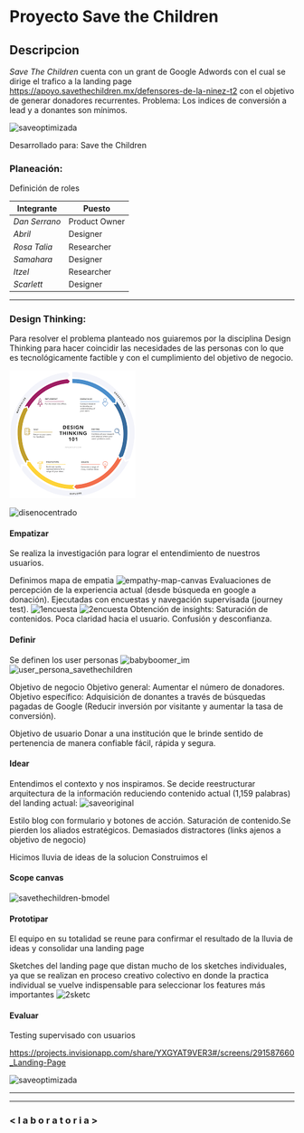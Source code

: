 # Proyecto Save the Children 

## Descripcion

*Save The Children* cuenta con un grant de Google Adwords con el cual se dirige el trafico a la landing page https://apoyo.savethechildren.mx/defensores-de-la-ninez-t2 con el objetivo de generar donadores recurrentes.
Problema: Los indices de conversión a lead y a donantes son mínimos.

![saveoptimizada](https://user-images.githubusercontent.com/32875483/38586198-8083161e-3ce2-11e8-8118-4c2690c97b1b.png)

Desarrollado para: Save the Children





### Planeación:

Definición de roles

Integrante| Puesto |
--- | --- | 
*Dan Serrano* | Product Owner |
*Abril* | Designer|
*Rosa Talia* | Researcher |
*Samahara* | Designer |
*Itzel* | Researcher |
*Scarlett* | Designer |
********************************************************************************

### Design Thinking:

Para resolver el problema planteado nos guiaremos por la disciplina Design Thinking para hacer coincidir las necesidades de las personas con lo que es tecnológicamente factible y con el cumplimiento del objetivo de negocio.

![Design Thinking](assets/images/designThinking.png "Optional title attribute")

![disenocentrado](https://user-images.githubusercontent.com/32875483/38584134-02a3b282-3cdb-11e8-90b3-8fefe5b14588.png)

#### Empatizar 

Se realiza la investigación para lograr el entendimiento de nuestros usuarios.


Definimos mapa de empatia
![empathy-map-canvas](https://user-images.githubusercontent.com/32875483/38584402-d2e73658-3cdb-11e8-9c4e-da3971b787cf.png)
Evaluaciones de percepción de la experiencia actual (desde búsqueda en google  a donación). Ejecutadas con encuestas y navegación supervisada (journey test).
![1encuesta](https://user-images.githubusercontent.com/32875483/38585090-398629d0-3cde-11e8-92a3-b6312ade5578.png)
![2encuesta](https://user-images.githubusercontent.com/32875483/38585091-399c573c-3cde-11e8-99ed-c79f12873691.png)
Obtención de insights:
Saturación de contenidos.
Poca claridad hacia el usuario.
Confusión y desconfianza.


#### Definir 
Se definen los user personas 
![babyboomer_im](https://user-images.githubusercontent.com/32875483/38585650-3b96dea2-3ce0-11e8-9840-cec214bf2b2c.png)
![user_persona_savethechildren](https://user-images.githubusercontent.com/32875483/38585651-3baab77e-3ce0-11e8-94bf-4e26cf73affb.png)

Objetivo de negocio
Objetivo general: Aumentar el número de donadores.
Objetivo específico: Adquisición de donantes a través de búsquedas pagadas de Google (Reducir inversión por visitante y aumentar la tasa de conversión).

Objetivo de usuario
Donar a una institución que le brinde sentido de pertenencia de manera confiable fácil, rápida y segura.



#### Idear 

Entendimos el contexto y nos inspiramos. Se decide reestructurar arquitectura de la información reduciendo contenido actual (1,159 palabras) del landing actual:
![saveoriginal](https://user-images.githubusercontent.com/32875483/38586200-809bea86-3ce2-11e8-9dd2-2e644ac62939.png)


Estilo blog con formulario y botones de acción. 
Saturación de contenido.Se pierden los aliados estratégicos.
Demasiados distractores (links ajenos a objetivo de negocio)

Hicimos lluvia de ideas de la solucion
Construimos el 
#### Scope canvas

![savethechildren-bmodel](https://user-images.githubusercontent.com/32875483/38585923-4ac5885a-3ce1-11e8-8328-d266dc41fba8.png)


#### Prototipar 

El equipo en su totalidad se reune para confirmar el resultado de la lluvia de ideas y consolidar una landing page 

Sketches del landing page que distan mucho de los sketches individuales, ya que se realizan en proceso creativo colectivo en donde la practica individual se vuelve indispensable para seleccionar los features más importantes
![2sketc](https://user-images.githubusercontent.com/32875483/38585864-10c2ea9e-3ce1-11e8-8ae4-fbf399290a23.jpg)



#### Evaluar 
Testing supervisado con usuarios 

https://projects.invisionapp.com/share/YXGYAT9VER3#/screens/291587660_Landing-Page

![saveoptimizada](https://user-images.githubusercontent.com/32875483/38586198-8083161e-3ce2-11e8-8118-4c2690c97b1b.png)





********************************************************************************




********************************************************************************


### < l a b o r a t o r i a >

